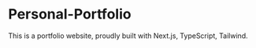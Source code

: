 # Personal-Portfolio
This is a portfolio website, proudly built with Next.js, TypeScript, Tailwind. 
